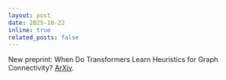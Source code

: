 ```yaml
---
layout: post
date: 2025-10-22
inline: true
related_posts: false
---
```


New preprint: When Do Transformers Learn Heuristics for Graph Connectivity? <a href="https://arxiv.org/abs/2510.19753">ArXiv</a>.
